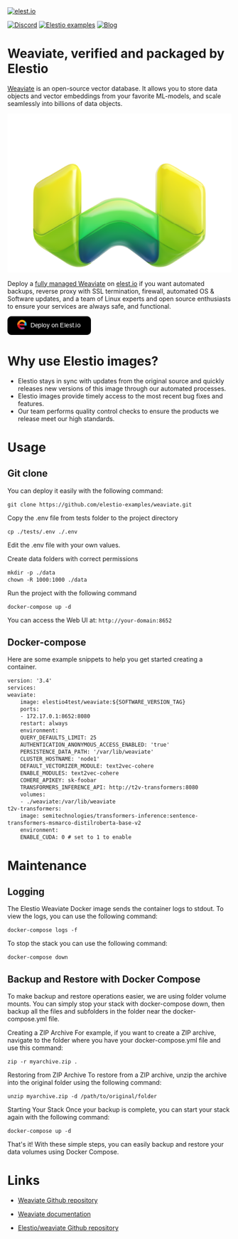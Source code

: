 <a href="https://elest.io">
  <img src="https://elest.io/images/elestio.svg" alt="elest.io" width="150" height="75">
</a>

[![Discord](https://img.shields.io/static/v1.svg?logo=discord&color=f78A38&labelColor=083468&logoColor=ffffff&style=for-the-badge&label=Discord&message=community)](https://discord.gg/4T4JGaMYrD "Get instant assistance and engage in live discussions with both the community and team through our chat feature.")
[![Elestio examples](https://img.shields.io/static/v1.svg?logo=github&color=f78A38&labelColor=083468&logoColor=ffffff&style=for-the-badge&label=github&message=open%20source)](https://github.com/elestio-examples "Access the source code for all our repositories by viewing them.")
[![Blog](https://img.shields.io/static/v1.svg?color=f78A38&labelColor=083468&logoColor=ffffff&style=for-the-badge&label=elest.io&message=Blog)](https://blog.elest.io "Latest news about elestio, open source software, and DevOps techniques.")

# Weaviate, verified and packaged by Elestio

[Weaviate](https://github.com/dullage/weaviate)  is an open-source vector database. It allows you to store data objects and vector embeddings from your favorite ML-models, and scale seamlessly into billions of data objects.

<img src="https://github.com/elestio-examples/weaviate/raw/main/Weaviate.png" alt="weaviate" width="800">

Deploy a <a target="_blank" href="https://elest.io/open-source/weaviate">fully managed Weaviate</a> on <a target="_blank" href="https://elest.io/">elest.io</a> if you want automated backups, reverse proxy with SSL termination, firewall, automated OS & Software updates, and a team of Linux experts and open source enthusiasts to ensure your services are always safe, and functional.

[![deploy](https://github.com/elestio-examples/weaviate/raw/main/deploy-on-elestio.png)](https://dash.elest.io/deploy?source=cicd&social=dockerCompose&url=https://github.com/elestio-examples/weaviate)

# Why use Elestio images?

- Elestio stays in sync with updates from the original source and quickly releases new versions of this image through our automated processes.
- Elestio images provide timely access to the most recent bug fixes and features.
- Our team performs quality control checks to ensure the products we release meet our high standards.

# Usage

## Git clone

You can deploy it easily with the following command:

    git clone https://github.com/elestio-examples/weaviate.git

Copy the .env file from tests folder to the project directory

    cp ./tests/.env ./.env

Edit the .env file with your own values.

Create data folders with correct permissions

    mkdir -p ./data
    chown -R 1000:1000 ./data

Run the project with the following command

    docker-compose up -d

You can access the Web UI at: `http://your-domain:8652`

## Docker-compose

Here are some example snippets to help you get started creating a container.

    version: '3.4'
    services:
    weaviate:
        image: elestio4test/weaviate:${SOFTWARE_VERSION_TAG}
        ports:
        - 172.17.0.1:8652:8080
        restart: always
        environment:
        QUERY_DEFAULTS_LIMIT: 25
        AUTHENTICATION_ANONYMOUS_ACCESS_ENABLED: 'true'
        PERSISTENCE_DATA_PATH: '/var/lib/weaviate'
        CLUSTER_HOSTNAME: 'node1'
        DEFAULT_VECTORIZER_MODULE: text2vec-cohere
        ENABLE_MODULES: text2vec-cohere
        COHERE_APIKEY: sk-foobar
        TRANSFORMERS_INFERENCE_API: http://t2v-transformers:8080
        volumes:
        - ./weaviate:/var/lib/weaviate
    t2v-transformers:
        image: semitechnologies/transformers-inference:sentence-transformers-msmarco-distilroberta-base-v2
        environment:
        ENABLE_CUDA: 0 # set to 1 to enable

# Maintenance

## Logging

The Elestio Weaviate Docker image sends the container logs to stdout. To view the logs, you can use the following command:

    docker-compose logs -f

To stop the stack you can use the following command:

    docker-compose down

## Backup and Restore with Docker Compose

To make backup and restore operations easier, we are using folder volume mounts. You can simply stop your stack with docker-compose down, then backup all the files and subfolders in the folder near the docker-compose.yml file.

Creating a ZIP Archive
For example, if you want to create a ZIP archive, navigate to the folder where you have your docker-compose.yml file and use this command:

    zip -r myarchive.zip .

Restoring from ZIP Archive
To restore from a ZIP archive, unzip the archive into the original folder using the following command:

    unzip myarchive.zip -d /path/to/original/folder

Starting Your Stack
Once your backup is complete, you can start your stack again with the following command:

    docker-compose up -d

That's it! With these simple steps, you can easily backup and restore your data volumes using Docker Compose.

# Links

- <a target="_blank" href="https://github.com/weaviate/weaviate">Weaviate Github repository</a>

- <a target="_blank" href="https://weaviate.io/developers/weaviate">Weaviate documentation</a>

- <a target="_blank" href="https://github.com/elestio-examples/weaviate">Elestio/weaviate Github repository</a>
